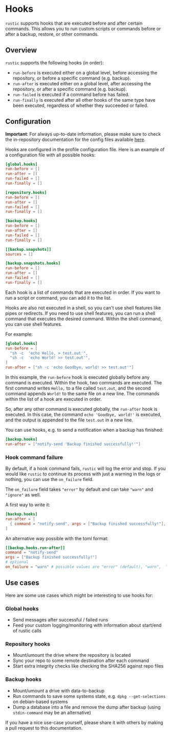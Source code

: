# Hooks

`rustic` supports hooks that are executed before and after certain commands.
This allows you to run custom scripts or commands before or after a backup,
restore, or other commands.

## Overview

`rustic` supports the following hooks (in order):

- `run-before` is executed either on a global level, before accessing the
  repository, or before a specific command (e.g. backup).
- `run-after` is executed either on a global level, after accessing the
  repository, or after a specific command (e.g. backup).
- `run-failed` is executed if a command before has failed.
- `run-finally` is executed after all other hooks of the same type have been
  executed, regardless of whether they succeeded or failed.

## Configuration

**Important**: For always up-to-date information, please make sure to check the
in-repository documentation for the config files available
[here](https://github.com/rustic-rs/rustic/blob/main/config/README.md).

Hooks are configured in the profile configuration file. Here is an example of a
configuration file with all possible hooks:

```toml
[global.hooks]
run-before = []
run-after = []
run-failed = []
run-finally = []

[repository.hooks]
run-before = []
run-after = []
run-failed = []
run-finally = []

[backup.hooks]
run-before = []
run-after = []
run-failed = []
run-finally = []

[[backup.snapshots]]
sources = []

[backup.snapshots.hooks]
run-before = []
run-after = []
run-failed = []
run-finally = []
```

Each hook is a list of commands that are executed in order. If you want to run a
script or command, you can add it to the list.

Hooks are also not executed in a shell, so you can't use shell features like
pipes or redirects. If you need to use shell features, you can run a shell
command that executes the desired command. Within the shell command, you can use
shell features.

For example:

```toml
[global.hooks]
run-before = [
  "sh -c  'echo Hello, > test.out'",
  "sh -c  'echo World! >> test.out'",
]
run-after = ["sh -c 'echo Goodbye, world! >> test.out'"]
```

In this example, the `run-before` hook is executed globally before any command
is executed. Within the hook, two commands are executed. The first command
writes `Hello,` to a file called `test.out`, and the second command appends
`World!` to the same file on a new line. The commands within the list of a hook
are executed in order.

So, after any other command is executed globally, the `run-after` hook is
executed. In this case, the command `echo 'Goodbye, world!'` is executed, and
the output is appended to the file `test.out` in a new line.

You can use hooks, e.g. to send a notification when a backup has finished:

```toml
[backup.hooks]
run-after = ["notify-send 'Backup finished successfully!'"]
```

### Hook command failure

By default, if a hook command fails, `rustic` will log the error and stop. If
you would like `rustic` to continue its process with just a warning in the logs
or nothing, you can use the `on_failure` field.

The `on_failure` field takes `"error"` by default and can take `"warn"` and
`"ignore"` as well.

A first way to write it:

```toml
[backup.hooks]
run-after = [
  { command = "notify-send", args = ["Backup finished successfully!"], on_failure = "warn" },
]
```

An alternative way possible with the toml format:

```toml
[[backup.hooks.run-after]]
command = "notify-send"
args = ["Backup finished successfully!"]
# optional
on_failure = "warn" # possible values are "error" (default), "warn",  "ignore"
```

## Use cases

Here are some use cases which might be interesting to use hooks for:

### Global hooks

- Send messages after successful / failed runs
- Feed your custom logging/monitoring with information about start/end of rustic
  calls

### Repository hooks

- Mount/umount the drive where the repository is located
- Sync your repo to some remote destination after each command
- Start extra integrity checks like checking the SHA256 against repo files

### Backup hooks

- Mount/umount a drive with data-to-backup
- Run commands to save some systems state, e.g. `dpkg --get-selections` on
  debian-based systems
- Dump a database into a file and remove the dump after backup (using
  `stdin-command` may be an alternative)

If you have a nice use-case yourself, please share it with others by making a
pull request to this documentation.

